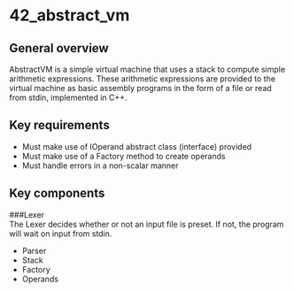 # 42_abstract_vm
## General overview
AbstractVM is a simple virtual machine that uses a stack to compute simple arithmetic expressions.
These arithmetic expressions are provided to the virtual machine as basic assembly programs in the form of a file or read from stdin, implemented in C++.

## Key requirements
- Must make use of IOperand abstract class (interface) provided
- Must make use of a Factory method to create operands
- Must handle errors in a non-scalar manner

## Key components
###Lexer<br>
The Lexer decides whether or not an input file is preset. If not, the program will wait on input from stdin.
- Parser
- Stack
- Factory
- Operands

